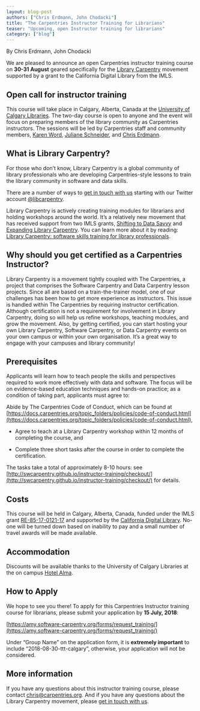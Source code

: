 ```yaml
---
layout: blog-post
authors: ["Chris Erdmann, John Chodacki"]
title: "The Carpentries Instructor Training for Librarians"
teaser: "Upcoming, open Instructor training for librarians"
category: ["blog"]
---
```


By Chris Erdmann, John Chodacki

We are pleased to announce an open Carpentries instructor training course on **30-31 August** geared specifically 
for the [Library Carpentry](https://librarycarpentry.org/) movement supported by a grant to the California Digital 
Library from the IMLS.

## Open call for instructor training 

This course will take place in Calgary, Alberta, Canada at the [University of Calgary Libraries](https://library.ucalgary.ca/). 
The two-day course is open to anyone and the event will focus on preparing members of the library community as 
Carpentries instructors. The sessions will be led by Carpentries staff and community members, 
[Karen Word](https://twitter.com/karen_word), [Juliane Schneider](https://twitter.com/JulianeS), 
and [Chris Erdmann](https://twitter.com/libcce).

## What is Library Carpentry?

For those who don’t know, Library Carpentry is a global community of library professionals who are developing 
Carpentries-style lessons to train the library community in software and data skills. 

There are a number of ways to [get in touch with us](https://librarycarpentry.org/#contact) starting with our 
Twitter account [@libcarpentry](https://twitter.com/libcarpentry).

Library Carpentry is actively creating training modules for librarians and holding workshops around the world. 
It’s a relatively new movement that has received support from two IMLS grants, 
[Shifting to Data Savvy](http://d-scholarship.pitt.edu/33891/) and 
[Expanding Library Carpentry](https://www.imls.gov/sites/default/files/grants/re-85-17-0121-17/proposals/re-85-17-0121-17-full-proposal-documents.pdf). You can learn more about it by reading: [Library Carpentry: software skills training for library professionals](https://www.liberquarterly.eu/articles/10.18352/lq.10176/). 

## Why should you get certified as a Carpentries Instructor? 

Library Carpentry is a movement tightly coupled with The Carpentries, a project that comprises 
the Software Carpentry and Data Carpentry lesson projects. Since all are based on a train-the-trainer model, 
one of our challenges has been how to get more experience as instructors. This issue is handled within 
The Carpentries by requiring instructor certification. Although certification is not a requirement for 
involvement in Library Carpentry, doing so will help us refine workshops, teaching modules, and grow the movement. 
Also, by getting certified, you can start hosting your own Library Carpentry, Software Carpentry, or 
Data Carpentry events on your own campus or within your own organisation. It’s a great way to engage with your 
campuses and library community! 

## Prerequisites 

Applicants will learn how to teach people the skills and perspectives required to work more effectively with 
data and software. The focus will be on evidence-based education techniques and hands-on practice; as a condition 
of taking part, applicants must agree to: 

Abide by The Carpentries Code of Conduct, which can be found 
at [https://docs.carpentries.org/topic_folders/policies/code-of-conduct.html](https://docs.carpentries.org/topic_folders/policies/code-of-conduct.html), 

- Agree to teach at a Library Carpentry workshop within 12 months of completing the course, and 

- Complete three short tasks after the course in order to complete the certification. 

The tasks take a total of approximately 8-10 hours: 
see [http://swcarpentry.github.io/instructor-training/checkout/](http://swcarpentry.github.io/instructor-training/checkout/) for 
details. 

## Costs 

This course will be held in Calgary, Alberta, Canada, funded under the IMLS 
grant [RE-85-17-0121-17](https://www.imls.gov/grants/awarded/re-85-17-0121-17) 
and supported by the [California Digital Library](https://www.cdlib.org/). 
No-one will be turned down based on inability to pay and a small number of travel awards will be made available.

## Accommodation

Discounts will be available thanks to the University of Calgary Libraries at the on campus [Hotel Alma](https://www.hotelalma.ca/). 

## How to Apply

We hope to see you there! To apply for this Carpentries Instructor training course for librarians, 
please submit your application by **15 July, 2018**: 

[https://amy.software-carpentry.org/forms/request_training/](https://amy.software-carpentry.org/forms/request_training/)

Under “Group Name” on the application form, it is **extremely important** to include “2018-08-30-ttt-calgary”, 
otherwise, your application will not be considered. 

## More information 

If you have any questions about this instructor training course, please contact chris@carpentries.org. 
And if you have any questions about the Library Carpentry movement, 
please [get in touch with us](https://librarycarpentry.org/#contact).
